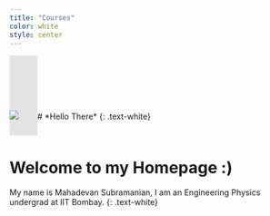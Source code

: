 ```yaml
---
title: "Courses"
color: white
style: center
---
```

<span class="fa-stack subtlecircle" style="font-size:117px; background:rgba(0,0,0,0.1)">
  <img src="https://raw.githubusercontent.com/mahadevans2432/mahadevans2432.github.io/master/img/circle-cropped.png" class="myimg" />
</span>
# *Hello There*
{: .text-white}

# Welcome to my Homepage :)
My name is Mahadevan Subramanian, I am an Engineering Physics undergrad at IIT Bombay.
{: .text-white}


